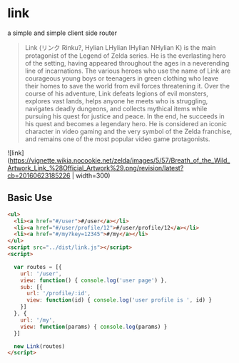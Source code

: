
# link

a simple and simple client side router

> Link (リンク Rinku?, Hylian LHylian IHylian NHylian K) is the main protagonist of the Legend of Zelda series. He is the everlasting hero of the setting, having appeared throughout the ages in a neverending line of incarnations. The various heroes who use the name of Link are courageous young boys or teenagers in green clothing who leave their homes to save the world from evil forces threatening it. Over the course of his adventure, Link defeats legions of evil monsters, explores vast lands, helps anyone he meets who is struggling, navigates deadly dungeons, and collects mythical items while pursuing his quest for justice and peace. In the end, he succeeds in his quest and becomes a legendary hero. He is considered an iconic character in video gaming and the very symbol of the Zelda franchise, and remains one of the most popular video game protagonists.

![link](https://vignette.wikia.nocookie.net/zelda/images/5/57/Breath_of_the_Wild_Artwork_Link_%28Official_Artwork%29.png/revision/latest?cb=20160623185226 | width=300)

## Basic Use

```html
<ul>
  <li><a href="#/user">#/user</a></li>
  <li><a href="#/user/profile/12">#/user/profile/12</a></li>
  <li><a href="#/my?key=12345">#/my</a></li>
</ul>
<script src="../dist/link.js"></script>
<script>

  var routes = [{
    url: '/user',
    view: function() { console.log('user page') },
    sub: [{
      url: '/profile/:id',
      view: function(id) { console.log('user profile is ', id) }
    }]
  }, {
    url: '/my',
    view: function(params) { console.log(params) }
  }]

  new Link(routes)
</script>
```